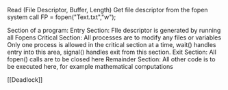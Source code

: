 Read (File Descriptor, Buffer, Length)
Get file descriptor from the fopen system call
	FP = fopen("Text.txt","w");

Section of a program:
	Entry Section:
		FIle descriptor is generated by running all Fopens
	Critical Section:
		All processes are to modify any files or variables
		Only one process is allowed in the critical section at a time, wait() handles entry into this area, signal() handles exit from this section.
	Exit Section:
		All fopen() calls are to be closed here
	Remainder Section:
		All other code is to be executed here, for example mathematical computations

[[Deadlock]]
